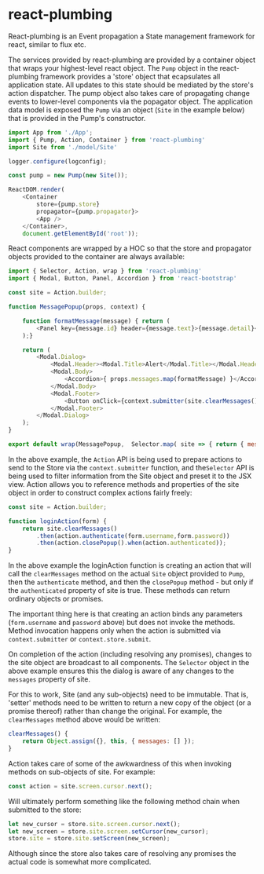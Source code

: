 # react-plumbing

React-plumbing is an Event propagation a State management framework for react, similar to flux etc.

The services provided by react-plumbing are provided by a container object that wraps your highest-level react object. The `Pump` object in the react-plumbing framework provides a 'store' object that ecapsulates all application state. All updates to this state should be mediated by the store's action dispatcher. The pump object also takes care of propagating change events to lower-level components via the popagator object. The application data model is exposed the `Pump` via an object (`Site` in the example below) that is provided in the Pump's constructor.  

```javascript
import App from './App';
import { Pump, Action, Container } from 'react-plumbing'
import Site from './model/Site'

logger.configure(logconfig);

const pump = new Pump(new Site());

ReactDOM.render(
    <Container 
        store={pump.store} 
        propagator={pump.propagator}>
        <App />
    </Container>, 
    document.getElementById('root'));

```
React components are wrapped by a HOC so that the store and propagator objects provided to the container are always available:

```javascript
import { Selector, Action, wrap } from 'react-plumbing'
import { Modal, Button, Panel, Accordion } from 'react-bootstrap'

const site = Action.builder;

function MessagePopup(props, context) {

    function formatMessage(message) { return ( 
        <Panel key={message.id} header={message.text}>{message.detail}</Panel>
    );}

    return (
        <Modal.Dialog>
            <Modal.Header><Modal.Title>Alert</Modal.Title></Modal.Header>
            <Modal.Body> 
                <Accordion>{ props.messages.map(formatMessage) }</Accordion>
            </Modal.Body>
            <Modal.Footer>
                <Button onClick={context.submitter(site.clearMessages())}>OK</Button>
            </Modal.Footer>
        </Modal.Dialog>
    );
}

export default wrap(MessagePopup,  Selector.map( site => { return { messages: site.messages } } ));
```

In the above example, the `Action` API is being used to prepare actions to send to the Store via the `context.submitter` function, and the`Selector` API is being used to filter information from the Site object and preset it to the JSX view. Action allows you to reference methods and properties of the site object in order to construct complex actions fairly freely:

```javascript
const site = Action.builder;

function loginAction(form) {
    return site.clearMessages()
        .then(action.authenticate(form.username,form.password))
        .then(action.closePopup().when(action.authenticated));
}
```

In the above example the loginAction function is creating an action that will call the `clearMessages` method on the actual `Site` object provided to `Pump`, then the `authenticate` method, and then the `closePopup` method - but only if the `authenticated` property of site is true. These methods can return ordinary objects or promises.

The important thing here is that creating an action binds any parameters (`form.username` and `password` above) but  does not invoke the methods. Method invocation happens only when the action is submitted via `context.submitter` or `context.store.submit`. 

On completion of the action (including resolving any promises), changes to the site object are broadcast to all components. The `Selector` object in the above example ensures this the dialog is aware of any changes to the `messages` property of site.

For this to work, Site (and any sub-objects) need to be immutable. That is, 'setter' methods need to be written to return a new copy of the object (or a promise thereof) rather than change the original. For example, the `clearMessages` method above would be written:

```javascript
clearMessages() {
    return Object.assign({}, this, { messages: [] });
}
```

Action takes care of some of the awkwardness of this when invoking methods on sub-objects of site. For example:

```javascript
const action = site.screen.cursor.next();
```

Will ultimately perform something like the following method chain when submitted to the store:

```javascript
let new_cursor = store.site.screen.cursor.next();
let new_screen = store.site.screen.setCursor(new_cursor);
store.site = store.site.setScreen(new_screen);
```

Although since the store also takes care of resolving any promises the actual code is somewhat more complicated.








